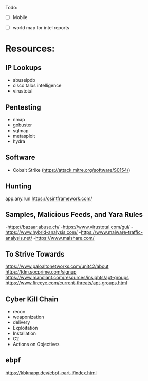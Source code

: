 

Todo:

- [ ] Mobile

- [ ] world map for intel reports


# Resources:

## IP Lookups
- abuseipdb
- cisco talos intelligence
- virustotal

## Pentesting
- nmap
- gobuster
- sqlmap
- metasploit
- hydra

## Software
- Cobalt Strike (https://attack.mitre.org/software/S0154/)

## Hunting
app.any.run
https://osintframework.com/

## Samples, Malicious Feeds, and Yara Rules
-https://bazaar.abuse.ch/
-https://www.virustotal.com/gui/
-https://www.hybrid-analysis.com/
-https://www.malware-traffic-analysis.net/
-https://www.malshare.com/

## To Strive Towards
https://www.paloaltonetworks.com/unit42/about
https://tdm.socprime.com/signup
https://www.mandiant.com/resources/insights/apt-groups
https://www.fireeye.com/current-threats/apt-groups.html

## Cyber Kill Chain
- recon 
- weaponization
- delivery
- Exploitation
- Installation
- C2
- Actions on Objectives



## ebpf
https://kbknapp.dev/ebpf-part-i/index.html
